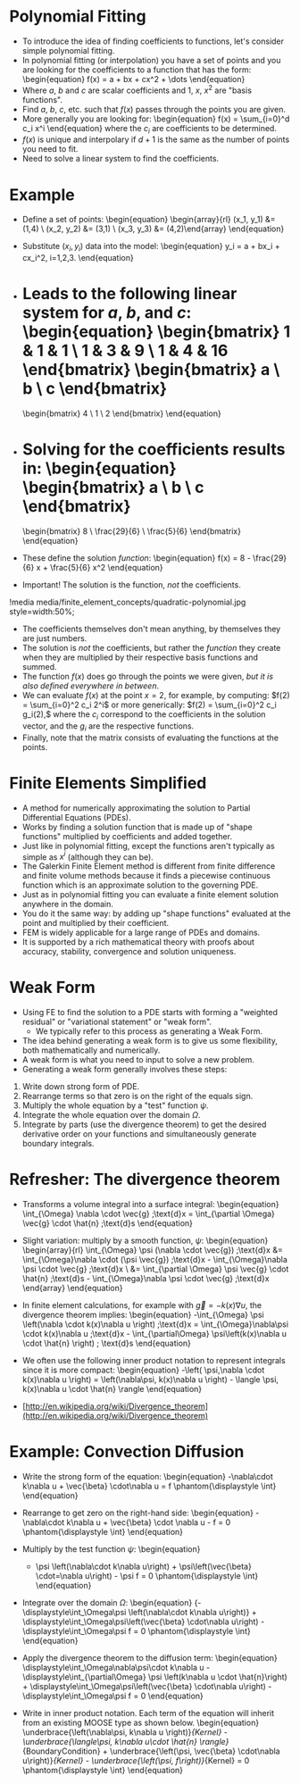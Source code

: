 # Polynomial Fitting

- To introduce the idea of finding coefficients to functions, let's consider simple polynomial fitting.
- In polynomial fitting (or interpolation) you have a set of points and you are looking for the coefficients to a function that has the form:
  \begin{equation}
  f(x) = a + bx + cx^2 + \dots
  \end{equation}
- Where $a$, $b$ and $c$ are scalar coefficients and $1$, $x$, $x^2$ are "basis functions".
- Find $a$, $b$, $c$, etc. such that $f(x)$ passes through the points you are given.
- More generally you are looking for:
  \begin{equation}
  f(x) = \sum_{i=0}^d c_i x^i
  \end{equation}
  where the $c_i$ are coefficients to be determined.
- $f(x)$ is unique and interpolary if $d+1$ is the same as the number of points you need to fit.
- Need to solve a linear system to find the coefficients.

# Example

- Define a set of points:
  \begin{equation}
  \begin{array}{rl}
  (x_1, y_1) &= (1,4) \\
  (x_2, y_2) &= (3,1) \\
  (x_3, y_3) &= (4,2)\end{array}
  \end{equation}
- Substitute $(x_i, y_i)$ data into the model:
  \begin{equation}
  y_i = a + bx_i + cx_i^2, i=1,2,3.
  \end{equation}
- Leads to the following linear system for $a$, $b$, and $c$:
  \begin{equation}
  \begin{bmatrix}
  1 & 1 &  1 \\
  1 & 3 &  9 \\
  1 & 4 & 16
  \end{bmatrix}
  \begin{bmatrix}
  a \\
  b \\
  c
  \end{bmatrix}
  =
  \begin{bmatrix}
  4 \\
  1 \\
  2
  \end{bmatrix}
  \end{equation}


- Solving for the coefficients results in:
  \begin{equation}
  \begin{bmatrix}
  a \\
  b \\
  c
  \end{bmatrix}
  =
  \begin{bmatrix}
  8 \\
  \frac{29}{6} \\
  \frac{5}{6}
  \end{bmatrix}
  \end{equation}
- These define the solution *function*:
  \begin{equation}
  f(x) = 8 - \frac{29}{6} x + \frac{5}{6} x^2
  \end{equation}

- Important! The solution is the function, *not* the coefficients.

!media media/finite_element_concepts/quadratic-polynomial.jpg
       style=width:50%;

- The coefficients themselves don't mean anything, by themselves they are just numbers.
- The solution is *not* the coefficients, but rather the *function* they create when they are multiplied by their respective basis functions and summed.
- The function $f(x)$ does go through the points we were given, *but it is also defined everywhere in between*.
- We can evaluate $f(x)$ at the point $x=2$, for example, by computing:
  $f(2) = \sum_{i=0}^2 c_i 2^i$ or more generically: $f(2) = \sum_{i=0}^2 c_i g_i(2),$
  where the $c_i$ correspond to the coefficients in the solution vector, and the $g_i$ are the respective functions.
- Finally, note that the matrix consists of evaluating the functions at the points.

# Finite Elements Simplified

- A method for numerically approximating the solution to Partial Differential Equations (PDEs).
- Works by finding a solution function that is made up of "shape functions" multiplied by coefficients and added together.
- Just like in polynomial fitting, except the functions aren't typically as simple as $x^i$ (although they can be).
- The Galerkin Finite Element method is different from finite difference and finite volume methods because it finds a piecewise continuous function which is an approximate solution to the governing PDE.
- Just as in polynomial fitting you can evaluate a finite element solution anywhere in the domain.
- You do it the same way: by adding up "shape functions" evaluated at the point and multiplied by their coefficient.
- FEM is widely applicable for a large range of PDEs and domains.
- It is supported by a rich mathematical theory with proofs about accuracy, stability, convergence and solution uniqueness.

# Weak Form

- Using FE to find the solution to a PDE starts with forming a "weighted residual" or "variational statement" or "weak form".
    - We typically refer to this process as generating a Weak Form.
- The idea behind generating a weak form is to give us some flexibility, both mathematically and numerically.
- A weak form is what you need to input to solve a new problem.
- Generating a weak form generally involves these steps:

1.  Write down strong form of PDE.
2.  Rearrange terms so that zero is on the right of the equals sign.
3.  Multiply the whole equation by a "test" function $\psi$.
4.  Integrate the whole equation over the domain $\Omega$.
5.  Integrate by parts (use the divergence theorem) to get the desired derivative order on your functions and simultaneously generate boundary integrals.

# Refresher: The divergence theorem

- Transforms a volume integral into a surface integral:
  \begin{equation}
  \int_{\Omega} \nabla \cdot \vec{g} \;\text{d}x = \int_{\partial \Omega} \vec{g} \cdot \hat{n} \;\text{d}s
  \end{equation}
- Slight variation: multiply by a smooth function, $\psi$:
  \begin{equation}
  \begin{array}{rl}
  \int_{\Omega} \psi (\nabla \cdot \vec{g}) \;\text{d}x &= \int_{\Omega}\nabla \cdot (\psi \vec{g}) \;\text{d}x - \int_{\Omega}\nabla \psi \cdot \vec{g} \;\text{d}x
  \\
  &= \int_{\partial \Omega} \psi \vec{g} \cdot \hat{n} \;\text{d}s - \int_{\Omega}\nabla \psi \cdot \vec{g} \;\text{d}x
  \end{array}
  \end{equation}

- In finite element calculations, for example with $\vec{g} = -k(x)\nabla u$, the divergence theorem implies:
  \begin{equation}
   -\int_{\Omega} \psi \left(\nabla \cdot k(x)\nabla u  \right) \;\text{d}x =
   \int_{\Omega}\nabla\psi \cdot k(x)\nabla u \;\text{d}x -
   \int_{\partial\Omega} \psi\left(k(x)\nabla u \cdot \hat{n} \right)  \; \text{d}s
  \end{equation}

- We often use the following inner product notation to represent integrals since it is more compact:
  \begin{equation}
  -\left( \psi,\nabla \cdot k(x)\nabla u \right)   =
  \left(\nabla\psi, k(x)\nabla u \right) -
  \langle \psi, k(x)\nabla u \cdot \hat{n} \rangle
  \end{equation}
- [http://en.wikipedia.org/wiki/Divergence_theorem](http://en.wikipedia.org/wiki/Divergence_theorem)

# Example: Convection Diffusion

- Write the strong form of the equation:
  \begin{equation}
  -\nabla\cdot k\nabla u + \vec{\beta} \cdot\nabla u = f  \phantom{\displaystyle \int}
  \end{equation}
- Rearrange to get zero on the right-hand side:
  \begin{equation}
  -\nabla\cdot k\nabla u + \vec{\beta} \cdot \nabla u - f = 0 \phantom{\displaystyle \int}
  \end{equation}

- Multiply by the test function $\psi$:
  \begin{equation}
  - \psi \left(\nabla\cdot k\nabla u\right) +
  \psi\left(\vec{\beta} \cdot=\nabla u\right) - \psi f = 0 \phantom{\displaystyle \int}
  \end{equation}

- Integrate over the domain $\Omega$:
  \begin{equation}
  {- \displaystyle\int_\Omega\psi \left(\nabla\cdot k\nabla u\right)} + \displaystyle\int_\Omega\psi\left(\vec{\beta} \cdot\nabla u\right) -
  \displaystyle\int_\Omega\psi f = 0 \phantom{\displaystyle \int}
  \end{equation}


- Apply the divergence theorem to the diffusion term:
  \begin{equation}
  \displaystyle\int_\Omega\nabla\psi\cdot k\nabla u -
  \displaystyle\int_{\partial\Omega} \psi \left(k\nabla u \cdot \hat{n}\right) +
  \displaystyle\int_\Omega\psi\left(\vec{\beta} \cdot\nabla u\right) - \displaystyle\int_\Omega\psi f = 0
  \end{equation}

- Write in inner product notation. Each term of the equation will inherit from an existing MOOSE type as shown below.
  \begin{equation}
  \underbrace{\left(\nabla\psi, k\nabla u \right)}_{Kernel} -
  \underbrace{\langle\psi, k\nabla u\cdot \hat{n} \rangle}_{BoundaryCondition} +
  \underbrace{\left(\psi, \vec{\beta} \cdot\nabla u\right)}_{Kernel} -
  \underbrace{\left(\psi, f\right)}_{Kernel} = 0 \phantom{\displaystyle \int}
  \end{equation}
